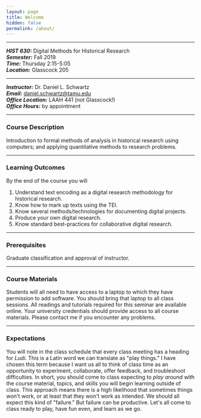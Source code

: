 ```yaml
---
layout: page
title: Welcome
hidden: false
permalink: /about/
---
```



_____
***HIST 630:*** Digital Methods for Historical Research  
***Semester:*** Fall 2019  
***Time:*** Thursday 2:15-5:05  
***Location:*** Glasscock 205

_______

***Instructor:*** Dr. Daniel L. Schwartz  
***Email:*** <daniel.schwartz@tamu.edu>  
***Office Location:*** LAAH 441 (not Glasscock!)  
***Office Hours:*** by appointment

_____
### Course Description
Introduction to formal methods of analysis in historical research
using computers; and applying quantitative methods to research problems.  

_____
### Learning Outcomes
By the end of the course you will  
 1. Understand text encoding as a digital research methodology for historical research.
 2. Know how to mark up texts using the TEI.
 3. Know several methods/technologies for documenting digital projects.
 4. Produce your own digital research.
 5. Know standard best-practices for collaborative digital research.

_____
### Prerequisites
Graduate classification and approval of instructor.

_____
### Course Materials
Students will all need to have access to a laptop to which they
have permission to add software. You should bring that laptop to all class
sessions. All readings and tutorials required for this seminar are available online.
Your university credentials should provide access to all course materials. Please contact
me if you encounter any problems.

_____
### Expectations
You will note in the class schedule that every class meeting has a heading for
_Ludi_. This is a Latin word we can translate as "play things." I have
chosen this term because I want us all to think of class time as an opportunity
to experiment, collaborate, offer feedback, and troubleshoot difficulties. In short,
you should come to class expecting to _play around_ with the course material, topics,
and skills you will begin learning outside of class. This approach means there is a high
likelihood that sometimes things won't work, or at least that they won't work as intended.
We should all expect this kind of "failure." But failure can be productive. Let's
all come to class ready to play, have fun even, and learn as we go.

